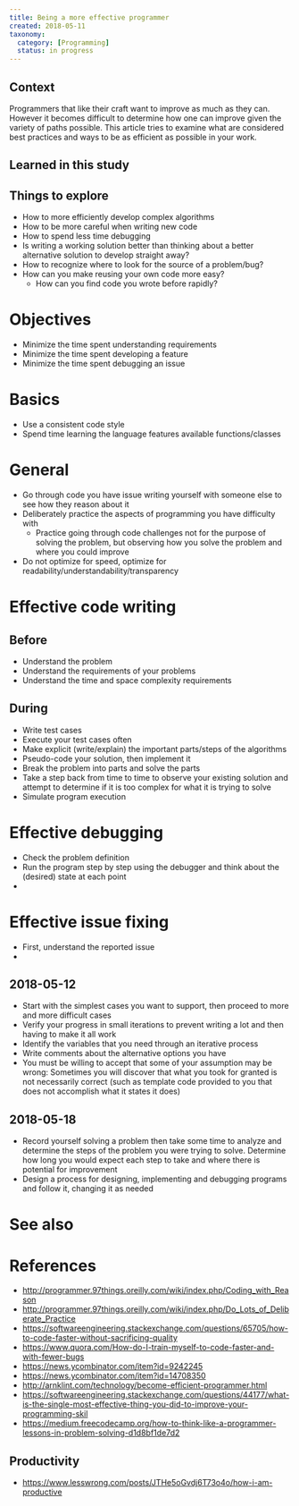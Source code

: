 ```yaml
---
title: Being a more effective programmer
created: 2018-05-11
taxonomy:
  category: [Programming]
  status: in progress
---
```


## Context
Programmers that like their craft want to improve as much as they can. However it becomes difficult to determine how one can improve given the variety of paths possible. This article tries to examine what are considered best practices and ways to be as efficient as possible in your work.

## Learned in this study

## Things to explore
* How to more efficiently develop complex algorithms
* How to be more careful when writing new code
* How to spend less time debugging
* Is writing a working solution better than thinking about a better alternative solution to develop straight away?
* How to recognize where to look for the source of a problem/bug?
* How can you make reusing your own code more easy?
	* How can you find code you wrote before rapidly?

# Objectives
* Minimize the time spent understanding requirements
* Minimize the time spent developing a feature
* Minimize the time spent debugging an issue

# Basics
* Use a consistent code style
* Spend time learning the language features available functions/classes

# General
* Go through code you have issue writing yourself with someone else to see how they reason about it
* Deliberately practice the aspects of programming you have difficulty with
	* Practice going through code challenges not for the purpose of solving the problem, but observing how you solve the problem and where you could improve
* Do not optimize for speed, optimize for readability/understandability/transparency

# Effective code writing
## Before
* Understand the problem
* Understand the requirements of your problems
* Understand the time and space complexity requirements

## During
* Write test cases
* Execute your test cases often
* Make explicit (write/explain) the important parts/steps of the algorithms
* Pseudo-code your solution, then implement it
* Break the problem into parts and solve the parts
* Take a step back from time to time to observe your existing solution and attempt to determine if it is too complex for what it is trying to solve
* Simulate program execution

# Effective debugging
* Check the problem definition
* Run the program step by step using the debugger and think about the (desired) state at each point
* <tbc></tbc>

# Effective issue fixing
* First, understand the reported issue
* <tbc></tbc>

## 2018-05-12
* Start with the simplest cases you want to support, then proceed to more and more difficult cases
* Verify your progress in small iterations to prevent writing a lot and then having to make it all work
* Identify the variables that you need through an iterative process
* Write comments about the alternative options you have
* You must be willing to accept that some of your assumption may be wrong: Sometimes you will discover that what you took for granted is not necessarily correct (such as template code provided to you that does not accomplish what it states it does)

## 2018-05-18
* Record yourself solving a problem then take some time to analyze and determine the steps of the problem you were trying to solve. Determine how long you would expect each step to take and where there is potential for improvement
* Design a process for designing, implementing and debugging programs and follow it, changing it as needed

# See also

# References
* http://programmer.97things.oreilly.com/wiki/index.php/Coding_with_Reason
* http://programmer.97things.oreilly.com/wiki/index.php/Do_Lots_of_Deliberate_Practice
* https://softwareengineering.stackexchange.com/questions/65705/how-to-code-faster-without-sacrificing-quality
* https://www.quora.com/How-do-I-train-myself-to-code-faster-and-with-fewer-bugs
* https://news.ycombinator.com/item?id=9242245
* https://news.ycombinator.com/item?id=14708350
* http://arnklint.com/technology/become-efficient-programmer.html
* https://softwareengineering.stackexchange.com/questions/44177/what-is-the-single-most-effective-thing-you-did-to-improve-your-programming-skil
* https://medium.freecodecamp.org/how-to-think-like-a-programmer-lessons-in-problem-solving-d1d8bf1de7d2

## Productivity
* https://www.lesswrong.com/posts/JTHe5oGvdj6T73o4o/how-i-am-productive
